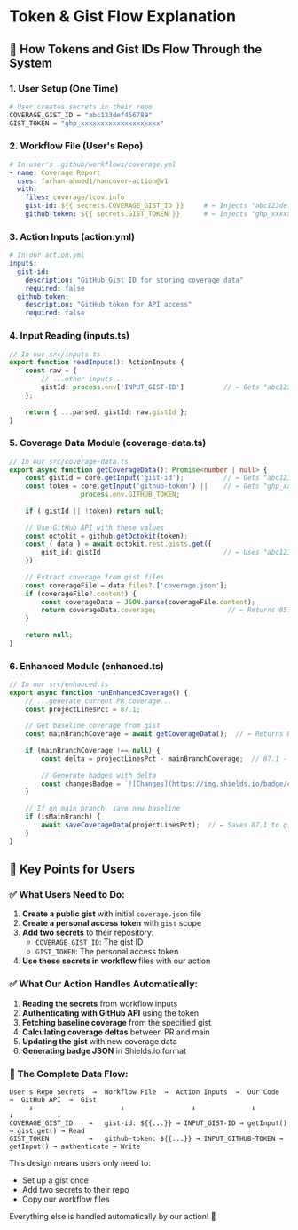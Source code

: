 # Token & Gist Flow Explanation

## 🔐 How Tokens and Gist IDs Flow Through the System

### 1. User Setup (One Time)
```bash
# User creates secrets in their repo
COVERAGE_GIST_ID = "abc123def456789"
GIST_TOKEN = "ghp_xxxxxxxxxxxxxxxxxxxx"
```

### 2. Workflow File (User's Repo)
```yaml
# In user's .github/workflows/coverage.yml
- name: Coverage Report
  uses: farhan-ahmed1/hancover-action@v1
  with:
    files: coverage/lcov.info
    gist-id: ${{ secrets.COVERAGE_GIST_ID }}     # ← Injects "abc123def456789"
    github-token: ${{ secrets.GIST_TOKEN }}      # ← Injects "ghp_xxxxxxxxxxxx"
```

### 3. Action Inputs (action.yml)
```yaml
# In our action.yml
inputs:
  gist-id:
    description: "GitHub Gist ID for storing coverage data"
    required: false
  github-token:
    description: "GitHub token for API access"
    required: false
```

### 4. Input Reading (inputs.ts)
```typescript
// In our src/inputs.ts
export function readInputs(): ActionInputs {
    const raw = {
        // ...other inputs...
        gistId: process.env['INPUT_GIST-ID']          // ← Gets "abc123def456789"
    };
    
    return { ...parsed, gistId: raw.gistId };
}
```

### 5. Coverage Data Module (coverage-data.ts)
```typescript
// In our src/coverage-data.ts
export async function getCoverageData(): Promise<number | null> {
    const gistId = core.getInput('gist-id');          // ← Gets "abc123def456789"
    const token = core.getInput('github-token') ||    // ← Gets "ghp_xxxxxxxxxxxx"
                  process.env.GITHUB_TOKEN;
    
    if (!gistId || !token) return null;
    
    // Use GitHub API with these values
    const octokit = github.getOctokit(token);
    const { data } = await octokit.rest.gists.get({
        gist_id: gistId                               // ← Uses "abc123def456789"
    });
    
    // Extract coverage from gist files
    const coverageFile = data.files?.['coverage.json'];
    if (coverageFile?.content) {
        const coverageData = JSON.parse(coverageFile.content);
        return coverageData.coverage;                  // ← Returns 85.2
    }
    
    return null;
}
```

### 6. Enhanced Module (enhanced.ts)
```typescript
// In our src/enhanced.ts
export async function runEnhancedCoverage() {
    // ...generate current PR coverage...
    const projectLinesPct = 87.1;
    
    // Get baseline coverage from gist
    const mainBranchCoverage = await getCoverageData();  // ← Returns 85.2
    
    if (mainBranchCoverage !== null) {
        const delta = projectLinesPct - mainBranchCoverage;  // 87.1 - 85.2 = +1.9
        
        // Generate badges with delta
        const changesBadge = `![Changes](https://img.shields.io/badge/changes-+${delta.toFixed(1)}%25-brightgreen)`;
    }
    
    // If on main branch, save new baseline
    if (isMainBranch) {
        await saveCoverageData(projectLinesPct);  // ← Saves 87.1 to gist
    }
}
```

## 🎯 Key Points for Users

### ✅ What Users Need to Do:
1. **Create a public gist** with initial `coverage.json` file
2. **Create a personal access token** with `gist` scope  
3. **Add two secrets** to their repository:
   - `COVERAGE_GIST_ID`: The gist ID
   - `GIST_TOKEN`: The personal access token
4. **Use these secrets in workflow** files with our action

### ✅ What Our Action Handles Automatically:
1. **Reading the secrets** from workflow inputs
2. **Authenticating with GitHub API** using the token
3. **Fetching baseline coverage** from the specified gist
4. **Calculating coverage deltas** between PR and main
5. **Updating the gist** with new coverage data
6. **Generating badge JSON** in Shields.io format

### 🔄 The Complete Data Flow:

```
User's Repo Secrets  →  Workflow File  →  Action Inputs  →  Our Code  →  GitHub API  →  Gist
     ↓                      ↓                 ↓              ↓            ↓           ↓
COVERAGE_GIST_ID    →   gist-id: ${{...}} → INPUT_GIST-ID → getInput() → gist.get() → Read
GIST_TOKEN          →   github-token: ${{...}} → INPUT_GITHUB-TOKEN → getInput() → authenticate → Write
```

This design means users only need to:
- Set up a gist once
- Add two secrets to their repo  
- Copy our workflow files

Everything else is handled automatically by our action! 🎉
